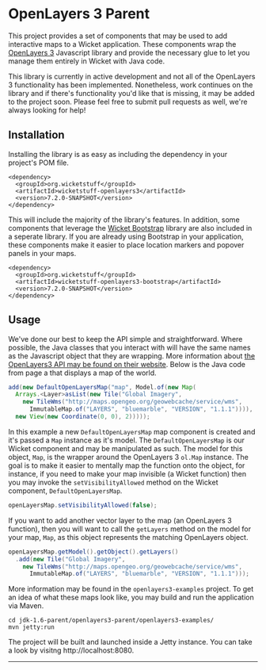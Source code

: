OpenLayers 3 Parent
==================

This project provides a set of components that may be used to add interactive maps to a Wicket application. These 
components wrap the [OpenLayers 3][0] Javascript library and provide the necessary glue to let you manage them entirely
in Wicket with Java code.

This library is currently in active development and not all of the OpenLayers 3 functionality has been implemented. 
Nonetheless, work continues on the library and if there's functionality you'd like that is missing, it may be added to
the project soon. Please feel free to submit pull requests as well, we're always looking for help!

Installation
------------

Installing the library is as easy as including the dependency in your project's POM file.

    <dependency>
      <groupId>org.wicketstuff</groupId>
      <artifactId>wicketstuff-openlayers3</artifactId>
      <version>7.2.0-SNAPSHOT</version>
    </dependency>
    
This will include the majority of the library's features. In addition, some components that leverage the 
[Wicket Bootstrap][1] library are also included in a seperate library. If you are already using Bootstrap in your 
application, these components make it easier to place location markers and popover panels in your maps.
    
    <dependency>
      <groupId>org.wicketstuff</groupId>
      <artifactId>wicketstuff-openlayers3-bootstrap</artifactId>
      <version>7.2.0-SNAPSHOT</version>
    </dependency>

Usage
-----

We've done our best to keep the API simple and straightforward. Where possible, the Java classes that you interact with
will have the same names as the Javascript object that they are wrapping. More information about [the OpenLayers3 API 
may be found on their website][2]. Below is the Java code from page a that displays a map of the world.

```java
add(new DefaultOpenLayersMap("map", Model.of(new Map(
  Arrays.<Layer>asList(new Tile("Global Imagery",
    new TileWms("http://maps.opengeo.org/geowebcache/service/wms",
      ImmutableMap.of("LAYERS", "bluemarble", "VERSION", "1.1.1")))),
  new View(new Coordinate(0, 0), 2)))));
```

In this example a new `DefaultOpenLayersMap` map component is created and it's passed a `Map` instance as it's model. 
The `DefaultOpenLayersMap` is our Wicket component and may be manipulated as such. The model for this object, `Map`,
is the wrapper around the OpenLayers 3 `ol.Map` instance. The goal is to make it easier to mentally map the function
onto the object, for instance, if you need to make your map invisible (a Wicket function) then you may invoke the 
`setVisibilityAllowed` method on the Wicket component, `DefaultOpenLayersMap`. 

```java
openLayersMap.setVisibilityAllowed(false);
```

If you want to add another vector layer to the map (an OpenLayers 3 function), then you will want to call the 
`getLayers` method on the model for your map, `Map`, as this object represents the matching OpenLayers object.

```java
openLayersMap.getModel().getObject().getLayers()
  .add(new Tile("Global Imagery",
    new TileWms("http://maps.opengeo.org/geowebcache/service/wms",
      ImmutableMap.of("LAYERS", "bluemarble", "VERSION", "1.1.1")));
```

More information may be found in the `openlayers3-examples` project. To get an idea of what these maps look like, you 
may build and run the application via Maven.

    cd jdk-1.6-parent/openlayers3-parent/openlayers3-examples/
    mvn jetty:run
    
The project will be built and launched inside a Jetty instance. You can take a look by visitng http://localhost:8080.

----
[0]: http://ol3js.org/ "OpenLayers 3 Project Home Page"
[1]: http://wb.agilecoders.de/demo/ "Wicket Bootstrap Project Home Page"
[2]: http://ol3js.org/en/master/apidoc/ "OpenLayers 3 API Reference"
